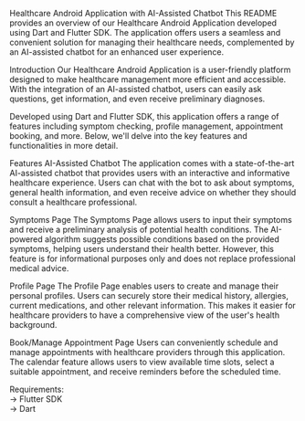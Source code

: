 Healthcare Android Application with AI-Assisted Chatbot
This README provides an overview of our Healthcare Android Application developed using Dart and Flutter SDK. The application offers users a seamless and convenient solution for managing their healthcare needs, complemented by an AI-assisted chatbot for an enhanced user experience.

Introduction
Our Healthcare Android Application is a user-friendly platform designed to make healthcare management more efficient and accessible. With the integration of an AI-assisted chatbot, users can easily ask questions, get information, and even receive preliminary diagnoses.

Developed using Dart and Flutter SDK, this application offers a range of features including symptom checking, profile management, appointment booking, and more. Below, we'll delve into the key features and functionalities in more detail.

Features
AI-Assisted Chatbot
The application comes with a state-of-the-art AI-assisted chatbot that provides users with an interactive and informative healthcare experience. Users can chat with the bot to ask about symptoms, general health information, and even receive advice on whether they should consult a healthcare professional.

Symptoms Page
The Symptoms Page allows users to input their symptoms and receive a preliminary analysis of potential health conditions. The AI-powered algorithm suggests possible conditions based on the provided symptoms, helping users understand their health better. However, this feature is for informational purposes only and does not replace professional medical advice.

Profile Page
The Profile Page enables users to create and manage their personal profiles. Users can securely store their medical history, allergies, current medications, and other relevant information. This makes it easier for healthcare providers to have a comprehensive view of the user's health background.

Book/Manage Appointment Page
Users can conveniently schedule and manage appointments with healthcare providers through this application. The calendar feature allows users to view available time slots, select a suitable appointment, and receive reminders before the scheduled time.


Requirements: <br>
-> Flutter SDK <br>
-> Dart 
